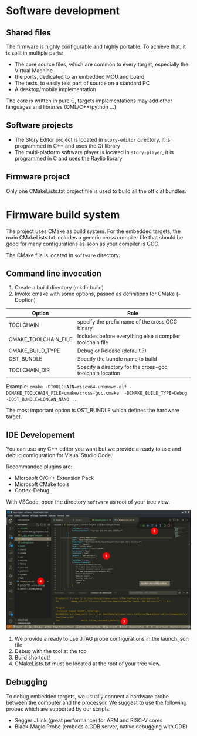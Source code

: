 # Software development

## Shared files

The firmware is highly configurable and highly portable. To achieve that, it is split in multiple parts:
- The core source files, which are common to every target, especially the Virtual Machine
- the ports, dedicated to an embedded MCU and board
- The tests, to easily test part of source on a standard PC
- A desktop/mobile implementation

The core is written in pure C, targets implementations may add other languages and libraries (QML/C++/python ...).

## Software projects

- The Story Editor project is located in `story-editor` directory, it is programmed in C++ and uses the Qt library
- The multi-platform software player is located in `story-player`, it is programmed in C and uses the Raylib library
## Firmware project

Only one CMakeLists.txt project file is used to build all the official bundles.

# Firmware build system

The project uses CMake as build system. For the embedded targets, the main CMakeLists.txt includes a generic cross compiler file that should be good for many configurations as soon as your compiler is GCC.

The CMake file is located in `software` directory.

## Command line invocation

1. Create a build directory (mkdir build)
2. Invoke cmake with some options, passed as definitions for CMake (-Doption)

| Option               | Role                                                      |
| -------------------- | --------------------------------------------------------- |
| TOOLCHAIN            | specify the prefix name of the cross GCC binary           |
| CMAKE_TOOLCHAIN_FILE | Includes before everything else a compiler toolchain file |
| CMAKE_BUILD_TYPE     | Debug or Release (default ?)                              |
| OST_BUNDLE           | Specify the bundle name to build                          |
| TOOLCHAIN_DIR        | Specify a directory for the cross-gcc toolchain location  |


Example: `cmake -DTOOLCHAIN=riscv64-unknown-elf -DCMAKE_TOOLCHAIN_FILE=cmake/cross-gcc.cmake  -DCMAKE_BUILD_TYPE=Debug -DOST_BUNDLE=LONGAN_NANO ..`

The most important option is OST_BUNDLE which defines the hardware target.

## IDE Developement

You can use any C++ editor you want but we provide a ready to use and debug configuration for Visual Studio Code.

Recommanded plugins are:
- Microsoft C/C++ Extension Pack
- Microsoft CMake tools
- Cortex-Debug

With VSCode, open the directory `software` as root of your tree view.

![vscode](./images/vscode.png)

1. We provide a ready to use JTAG probe configurations in the launch.json file
2. Debug with the tool at the top
3. Build shortcut!
4. CMakeLists.txt must be located at the root of your tree view.

## Debugging

To debug embedded targets, we usually connect a hardware probe between the computer and the processor. We suggest to use the following probes which are supported by our scripts:
- Segger JLink (great performance) for ARM and RISC-V cores
- Black-Magic Probe (embeds a GDB server, native debugging with GDB)
